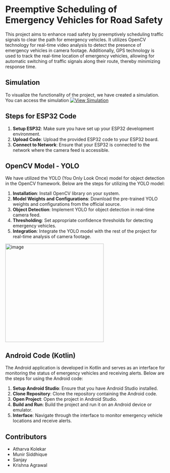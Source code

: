 # Preemptive Scheduling of Emergency Vehicles for Road Safety

This project aims to enhance road safety by preemptively scheduling traffic signals to clear the path for emergency vehicles. It utilizes OpenCV technology for real-time video analysis to detect the presence of emergency vehicles in camera footage. Additionally, GPS technology is used to track the real-time location of emergency vehicles, allowing for automatic switching of traffic signals along their route, thereby minimizing response time.
## Simulation
To visualize the functionality of the project, we have created a simulation. You can access the simulation 
[![View Simulation](https://img.shields.io/badge/View%20Simulation-Click%20Here-blue)](https://atharvakolekar.github.io/SmartTrafficOptimization/simulation/)


## Steps for ESP32 Code

1. **Setup ESP32**: Make sure you have set up your ESP32 development environment.
2. **Upload Code**: Upload the provided ESP32 code to your ESP32 board.
3. **Connect to Network**: Ensure that your ESP32 is connected to the network where the camera feed is accessible.

## OpenCV Model - YOLO
We have utilized the YOLO (You Only Look Once) model for object detection in the OpenCV framework. Below are the steps for utilizing the YOLO model:

1. **Installation**: Install OpenCV library on your system.
2. **Model Weights and Configurations**: Download the pre-trained YOLO weights and configurations from the official source.
3. **Object Detection**: Implement YOLO for object detection in real-time camera feed.
4. **Thresholding**: Set appropriate confidence thresholds for detecting emergency vehicles.
5. **Integration**: Integrate the YOLO model with the rest of the project for real-time analysis of camera footage.

<img width="310" alt="image" src="https://github.com/AtharvaKolekar/SmartTrafficOptimization/assets/121168949/c7a726db-768d-4e60-9e15-a6ef04b52950">

## Android Code (Kotlin)

The Android application is developed in Kotlin and serves as an interface for monitoring the status of emergency vehicles and receiving alerts. Below are the steps for using the Android code:

1. **Setup Android Studio**: Ensure that you have Android Studio installed.
2. **Clone Repository**: Clone the repository containing the Android code.
3. **Open Project**: Open the project in Android Studio.
4. **Build and Run**: Build the project and run it on an Android device or emulator.
5. **Interface**: Navigate through the interface to monitor emergency vehicle locations and receive alerts.

## Contributors
- Atharva Kolekar
- Munir Siddhique
- Sanjay 
- Krishna Agrawal
